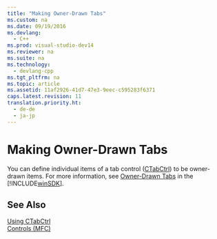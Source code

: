 ```yaml
---
title: "Making Owner-Drawn Tabs"
ms.custom: na
ms.date: 09/19/2016
ms.devlang: 
  - C++
ms.prod: visual-studio-dev14
ms.reviewer: na
ms.suite: na
ms.technology: 
  - devlang-cpp
ms.tgt_pltfrm: na
ms.topic: article
ms.assetid: 11af2926-41d7-47e3-9eec-c595283f6371
caps.latest.revision: 11
translation.priority.ht: 
  - de-de
  - ja-jp
---
```

# Making Owner-Drawn Tabs
You can define individual items of a tab control ([CTabCtrl](../vs140/CTabCtrl-Class.md)) to be owner-drawn items. For more information, see [Owner-Drawn Tabs](http://msdn.microsoft.com/library/windows/desktop/bb760550) in the [!INCLUDE[winSDK](../vs140/includes/winSDK_md.md)].  
  
## See Also  
 [Using CTabCtrl](../vs140/Using-CTabCtrl.md)   
 [Controls (MFC)](../vs140/Controls--MFC-.md)